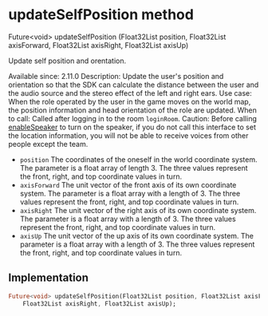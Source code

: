 


# updateSelfPosition method








Future&lt;void> updateSelfPosition
(Float32List position, Float32List axisForward, Float32List axisRight, Float32List axisUp)





<p>Update self position and orentation.</p>
<p>Available since: 2.11.0
Description: Update the user's position and orientation so that the SDK can calculate the distance between the user and the audio source and the stereo effect of the left and right ears.
Use case: When the role operated by the user in the game moves on the world map, the position information and head orientation of the role are updated.
When to call: Called after logging in to the room <code>loginRoom</code>.
Caution: Before calling <a href="../../zego_uikit_prebuilt_live_audio_room/ZegoRangeAudio/enableSpeaker.md">enableSpeaker</a> to turn on the speaker, if you do not call this interface to set the location information, you will not be able to receive voices from other people except the team.</p>
<ul>
<li><code>position</code> The coordinates of the oneself in the world coordinate system. The parameter is a float array of length 3. The three values ​​represent the front, right, and top coordinate values ​​in turn.</li>
<li><code>axisForward</code> The unit vector of the front axis of its own coordinate system. The parameter is a float array with a length of 3. The three values ​​represent the front, right, and top coordinate values ​​in turn.</li>
<li><code>axisRight</code> The unit vector of the right axis of its own coordinate system. The parameter is a float array with a length of 3. The three values ​​represent the front, right, and top coordinate values ​​in turn.</li>
<li><code>axisUp</code> The unit vector of the up axis of its own coordinate system. The parameter is a float array with a length of 3. The three values ​​represent the front, right, and top coordinate values ​​in turn.</li>
</ul>



## Implementation

```dart
Future<void> updateSelfPosition(Float32List position, Float32List axisForward,
    Float32List axisRight, Float32List axisUp);
```







